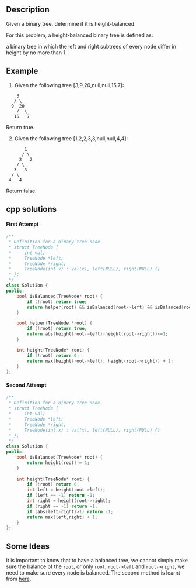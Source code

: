 Description
--
Given a binary tree, determine if it is height-balanced.

For this problem, a height-balanced binary tree is defined as:

a binary tree in which the left and right subtrees of every node differ in height by no more than 1.

Example
--
1. Given the following tree [3,9,20,null,null,15,7]:

```
    3
   / \
  9  20
    /  \
   15   7
```
Return true.

2. Given the following tree [1,2,2,3,3,null,null,4,4]:
```
       1
      / \
     2   2
    / \
   3   3
  / \
 4   4
```
Return false.

cpp solutions 
---
#### First Attempt
```cpp
/**
 * Definition for a binary tree node.
 * struct TreeNode {
 *     int val;
 *     TreeNode *left;
 *     TreeNode *right;
 *     TreeNode(int x) : val(x), left(NULL), right(NULL) {}
 * };
 */
class Solution {
public:
    bool isBalanced(TreeNode* root) {
        if (!root) return true;
        return helper(root) && isBalanced(root->left) && isBalanced(root->right);
    }

    bool helper(TreeNode *root) {
        if (!root) return true;
        return abs(height(root->left)-height(root->right))<=1;
    }

    int height(TreeNode* root) {
        if (!root) return 0;
        return max(height(root->left), height(root->right)) + 1;
    }
};
```
#### Second Attempt
```cpp
/**
 * Definition for a binary tree node.
 * struct TreeNode {
 *     int val;
 *     TreeNode *left;
 *     TreeNode *right;
 *     TreeNode(int x) : val(x), left(NULL), right(NULL) {}
 * };
 */
class Solution {
public:
    bool isBalanced(TreeNode* root) {
        return height(root)!=-1;
    }
    
    int height(TreeNode* root) {
        if (!root) return 0;
        int left = height(root->left);
        if (left == -1) return -1;
        int right = height(root->right);
        if (right == -1) return -1;
        if (abs(left-right)>1) return -1;
        return max(left,right) + 1;
    }
};
```

Some Ideas
--
It is important to know that to have a balanced tree, we cannot simply make sure the balance of the `root`, or only `root`, `root->left` and `root->right`, we need to make sure every node is balanced. The second method is learnt from [here](https://leetcode.com/problems/balanced-binary-tree/discuss/35691/The-bottom-up-O(N)-solution-would-be-better).
